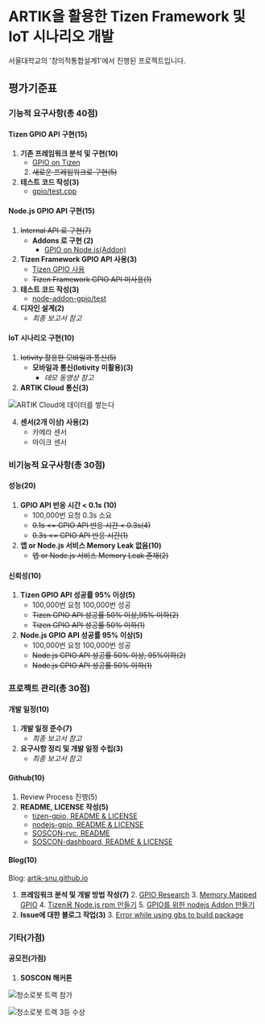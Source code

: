 # ARTIK을 활용한 Tizen Framework 및 IoT 시나리오 개발

서울대학교의 '창의적통합설계1'에서 진행된 프로젝트입니다.

## 평가기준표

### 기능적 요구사항(총 40점)

#### Tizen GPIO API 구현(15)

1. **기존 프레임워크 분석 및 구현(10)**
	- [GPIO on Tizen](https://github.com/artik-snu/gpio)
	2. ~~새로운 프레임워크로 구현(5)~~
3. **테스트 코드 작성(3)**
	- [gpio/test.cpp](https://github.com/artik-snu/gpio/blob/master/test.cpp)

#### Node.js GPIO API 구현(15)

1. ~~Internal API 로 구현(7)~~
	- **Addons 로 구현 (2)**
		 - [GPIO on Node.js(Addon)](https://github.com/artik-snu/node-addon-gpio)
3. **Tizen Framework GPIO API 사용(3)**
	- [Tizen GPIO 사용](https://github.com/artik-snu/node-addon-gpio/blob/master/tizen-gpio.cc)
	- ~~Tizen Framework GPIO API 미사용(1)~~
5. **테스트 코드 작성(3)**
	- [node-addon-gpio/test](https://github.com/artik-snu/node-addon-gpio/tree/master/test)
6. **디자인 설계(2)**
	- *최종 보고서 참고*

#### IoT 시나리오 구현(10)

1. ~~Iotivity 활용한 모바일과 통신(5)~~
	- **모바일과 통신(Iotivity 미활용)(3)**
		- *데모 동영상 참고*
3. **ARTIK Cloud 통신(3)**

![ARTIK Cloud에 데이터를 쌓는다](https://dl.dropbox.com/s/3opqmnhbizeral6/photo_2016-12-08_16-34-58.jpg) 

4. **센서(2개 이상) 사용(2)**
	- 카메라 센서
	- 마이크 센서

### 비기능적 요구사항(총 30점)

#### 성능(20)

1. **GPIO API 반응 시간 < 0.1s (10)**
	- 100,000번 요청 0.3s 소요
	- ~~0.1s <= GPIO API 반응 시간 < 0.3s(4)~~
	- ~~0.3s <= GPIO API 반응 시간(1)~~
4. **앱 or Node.js 서비스 Memory Leak 없음(10)**
	- ~~앱 or Node.js 서비스 Memory Leak 존재(2)~~

#### 신뢰성(10)

1. **Tizen GPIO API 성공률 95% 이상(5)**
	- 100,000번 요청 100,000번 성공
	- ~~Tizen GPIO API 성공률 50% 이상,95% 이하(2)~~
	- ~~Tizen GPIO API 성공률 50% 이하(1)~~
4. **Node.js GPIO API 성공률 95% 이상(5)**
	- 100,000번 요청 100,000번 성공
	- ~~Node.js GPIO API 성공률 50% 이상, 95%이하(2)~~
	- ~~Node.js GPIO API 성공률 50% 이하(1)~~

### 프로젝트 관리(총 30점)

#### 개발 일정(10)

1. **개발 일정 준수(7)**
	- *최종 보고서 참고*
2. **요구사항 정리 및 개발 일정 수립(3)**
	- *최종 보고서 참고*

#### Github(10)

1. Review Process 진행(5)
2. **README, LICENSE 작성(5)**
	- [tizen-gpio, README & LICENSE](https://github.com/artik-snu/gpio/blob/master/README.md)
	- [nodejs-gpio, README & LICENSE](https://github.com/artik-snu/node-addon-gpio/blob/master/README.md)
	- [SOSCON-rvc, README](https://github.com/artik-snu/SOSCON-RVC/blob/master/README.md)
	- [SOSCON-dashboard, README & LICENSE](https://github.com/artik-snu/soscon-dashboard/blob/master/README.md)

#### Blog(10)

Blog: [artik-snu.github.io](https://artik-snu.github.io/)

1. **프레임워크 분석 및 개발 방법 작성(7)**
	2. [GPIO Research](https://artik-snu.github.io/artik/tizen/gpio/2016/09/29/gpio-research.html)
	3. [Memory Mapped GPIO](https://artik-snu.github.io/artik/tizen/gpio/2016/10/12/memory-mapped-gpio.html)
	4. [Tizen용 Node.js rpm 만들기](https://artik-snu.github.io/artik/tizen/nodejs/rpm/2016/12/08/build-nodejs-on-artik.html)
	5. [GPIO를 위한 nodejs Addon 만들기](https://artik-snu.github.io/artik/tizen/nodejs/rpm/addon/2016/12/08/nodejs-addon.html)
2. **Issue에 대한 블로그 작업(3)**
	3. [Error while using gbs to build package](https://lists.tizen.org/pipermail/application-dev/2016-October/000791.html)

### 기타(가점)

#### 공모전(가점)

1. **SOSCON 해커톤**

![청소로봇 트랙 참가](https://dl.dropbox.com/s/1g19ehmjgiy64co/%EC%8A%A4%ED%81%AC%EB%A6%B0%EC%83%B7%202016-12-08%2016.48.02.png)

![청소로봇 트랙 3등 수상](https://dl.dropbox.com/s/bkx9hc9l9gukvbz/2016-11-18%2017.39.10.jpg)

